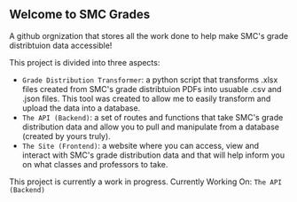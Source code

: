 ## Welcome to SMC Grades

A github orgnization that stores all the work done to help make SMC's grade distribtuion data accessible!

This project is divided into three aspects:
- `Grade Distribution Transformer`: a python script that transforms .xlsx files created from SMC's grade distribtuion PDFs into usuable .csv and .json files. This tool was created to allow me to easily transform and upload the data into a database.
- `The API (Backend)`: a set of routes and functions that take SMC's grade distribution data and allow you to pull and manipulate from a database (created by yours truly).
- `The Site (Frontend)`: a website where you can access, view and interact with SMC's grade distribution data and that will help inform you on what classes and professors to take.

This project is currently a work in progress.
Currently Working On: `The API (Backend)`
